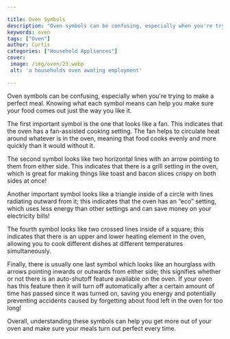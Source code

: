 ```yaml
---

title: Oven Symbols
description: "Oven symbols can be confusing, especially when you're trying to make a perfect meal. Knowing what each symbol means can help you m...lets find out"
keywords: oven
tags: ["Oven"]
author: Curtis
categories: ["Household Appliances"]
cover: 
 image: /img/oven/23.webp
 alt: 'a households oven awating employment'

---
```


Oven symbols can be confusing, especially when you're trying to make a perfect meal. Knowing what each symbol means can help you make sure your food comes out just the way you like it. 

The first important symbol is the one that looks like a fan. This indicates that the oven has a fan-assisted cooking setting. The fan helps to circulate heat around whatever is in the oven, meaning that food cooks evenly and more quickly than it would without it. 

The second symbol looks like two horizontal lines with an arrow pointing to them from either side. This indicates that there is a grill setting in the oven, which is great for making things like toast and bacon slices crispy on both sides at once! 

Another important symbol looks like a triangle inside of a circle with lines radiating outward from it; this indicates that the oven has an “eco” setting, which uses less energy than other settings and can save money on your electricity bills! 

The fourth symbol looks like two crossed lines inside of a square; this indicates that there is an upper and lower heating element in the oven, allowing you to cook different dishes at different temperatures simultaneously. 

Finally, there is usually one last symbol which looks like an hourglass with arrows pointing inwards or outwards from either side; this signifies whether or not there is an auto-shutoff feature available on the oven. If your oven has this feature then it will turn off automatically after a certain amount of time has passed since it was turned on, saving you energy and potentially preventing accidents caused by forgetting about food left in the oven for too long! 

Overall, understanding these symbols can help you get more out of your oven and make sure your meals turn out perfect every time.
